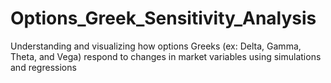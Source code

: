 # Options_Greek_Sensitivity_Analysis
Understanding and visualizing how options Greeks (ex: Delta, Gamma, Theta, and Vega) respond to changes in market variables using simulations and regressions
